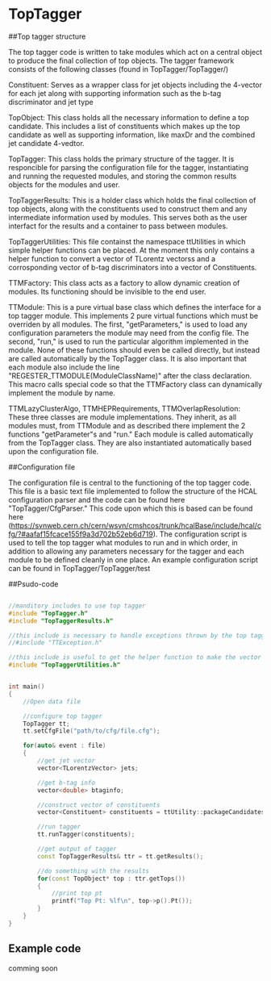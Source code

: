 # TopTagger

##Top tagger structure 

The top tagger code is written to take modules which act on a central object to produce the final collection of top objects.  The tagger framework consists of the following classes (found in TopTagger/TopTagger/)

Constituent:
Serves as a wrapper class for jet objects including the 4-vector for each jet along with supporting information such as the b-tag discriminator and jet type

TopObject:
This class holds all the necessary information to define a top candidate.  This includes a list of constituents which makes up the top candidate as well as supporting information, like maxDr and the combined jet candidate 4-vedtor.

TopTagger:
This class holds the primary structure of the tagger.  It is responcible for parsing the configuration file for the tagger, instantiating and running the requested modules, and storing the common results objects for the modules and user.  

TopTaggerResults:
This is a holder class which holds the final collection of top objects, along with the constituents used to construct them and any intermediate information used by modules.  This serves both as the user interfact for the results and a container to pass between modules.  

TopTaggerUtilities:
This file containst the namespace ttUtilities in which simple helper functions can be placed.  At the moment this only contains a helper function to convert a vector of TLorentz vectorss and a corrosponding vector of b-tag discriminators into a vector of Constituents.  

TTMFactory:
This class acts as a factory to allow dynamic creation of modules.  Its functioning should be invisible to the end user.  

TTModule:
This is a pure virtual base class which defines the interface for a top tagger module.  This implements 2 pure virtual functions which must be overriden by all modules.  The first, "getParameters," is used to load any configuration parameters the module may need from the config file.  The second, "run," is used to run the particular algorithm implemented in the module.  None of these functions should even be called directly, but instead are called automatically by the TopTagger class.  It is also important that each module also include the line "REGESTER_TTMODULE(ModuleClassName)" after the class declaration.  This macro calls special code so that the TTMFactory class can dynamically implement the module by name.  

TTMLazyClusterAlgo, TTMHEPRequirements, TTMOverlapResolution:
These three classes are module implementations.  They inherit, as all modules must, from TTModule and as described there implement the 2 functions "getParameter"s and "run."  Each module is called automatically from the TopTagger class.  They are also instantiated automatically based upon the configuration file.  

##Configuration file 

The configuration file is central to the functioning of the top tagger code.  This file is a basic text file implemented to follow the structure of the HCAL configuration parser and the code can be found here "TopTagger/CfgParser."  This code upon which this is based can be found here (https://svnweb.cern.ch/cern/wsvn/cmshcos/trunk/hcalBase/include/hcal/cfg/?#aafaf15fcace155f9a3d702b52eb6d719).  The configuration script is used to tell the top tagger what modules to run and in which order, in addition to allowing any parameters necessary for the tagger and each module to be defined cleanly in one place.  An example configuration script can be found in TopTagger/TopTagger/test

##Psudo-code

```c++

//manditory includes to use top tagger
#include "TopTagger.h"
#include "TopTaggerResults.h"

//this include is necessary to handle exceptions thrown by the top tagger code
//#include "TTException.h"

//this include is useful to get the helper function to make the vector of constituents
#include "TopTaggerUtilities.h"


int main()
{
    //Open data file

    //configure top tagger
    TopTagger tt;
    tt.setCfgFile("path/to/cfg/file.cfg");

    for(auto& event : file)
    {
        //get jet vector
        vector<TLorentzVector> jets;

        //get b-tag info
        vector<double> btaginfo;

        //construct vector of constituents 
        vector<Constituent> constituents = ttUtility::packageCandidates(jetsLVec_forTagger, recoJetsBtag_forTagger);

        //run tagger
        tt.runTagger(constituents);

        //get output of tagger
        const TopTaggerResults& ttr = tt.getResults();

        //do something with the results
        for(const TopObject* top : ttr.getTops())
        {
            //print top pt
            printf("Top Pt: %lf\n", top->p().Pt());
        }
    }
}

```

## Example code

comming soon








